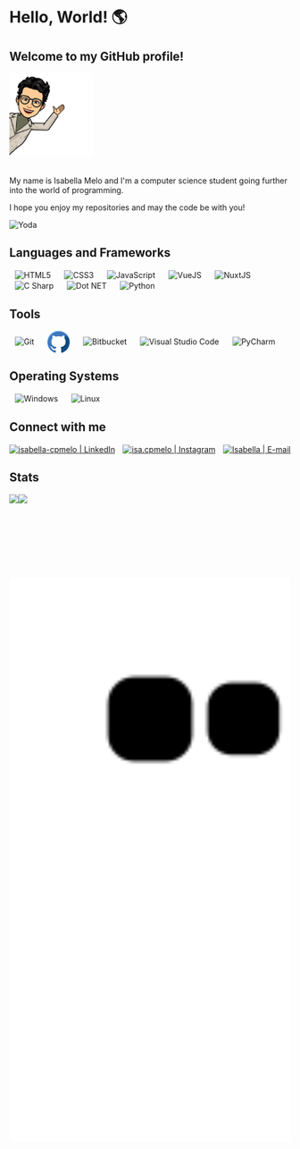 # Hello, World! 🌎
## Welcome to my GitHub profile!

<div align="left">
 <img height="150em" alt="Meu emoji" src="assets/img/meu-emoji.png" />
</div>
</br>

 <p>My name is Isabella Melo and I'm a computer science student going further into the world of programming.</p>
 <p>I hope you enjoy my repositories and may the code be with you!</p>

<div align="left">
 <img alt="Yoda" width="150px" src="assets/img/yoda.gif"/>
</div>



## Languages and Frameworks
<!-- https://devicon.dev/ -->
<div>
 <img align="center" alt="HTML5" height="50px" hspace="10" src="https://cdn.jsdelivr.net/gh/devicons/devicon/icons/html5/html5-plain-wordmark.svg"/>
 <img align="center" alt="CSS3" height="50px" hspace="10" src="https://cdn.jsdelivr.net/gh/devicons/devicon/icons/css3/css3-plain-wordmark.svg"/>
 <img align="center" alt="JavaScript" height="40px" hspace="10" src="https://cdn.jsdelivr.net/gh/devicons/devicon/icons/javascript/javascript-plain.svg"/>
 <img align="center" alt="VueJS" height="40px" hspace="10" src="https://cdn.jsdelivr.net/gh/devicons/devicon/icons/vuejs/vuejs-original-wordmark.svg"/>
 <img align="center" alt="NuxtJS" height="85px" hspace="10" src="https://cdn.jsdelivr.net/gh/devicons/devicon/icons/nuxtjs/nuxtjs-original-wordmark.svg"/>
 <img align="center" alt="C Sharp" height="40px" hspace="10" src="https://cdn.jsdelivr.net/gh/devicons/devicon/icons/csharp/csharp-original.svg"/>
 <img align="center" alt="Dot NET" height="40px" hspace="10" src="https://cdn.jsdelivr.net/gh/devicons/devicon/icons/dotnetcore/dotnetcore-original.svg"/>
 <img align="center" alt="Python" height="40px" hspace="10" src="https://cdn.jsdelivr.net/gh/devicons/devicon/icons/python/python-original-wordmark.svg"/>
</div>

## Tools
<div>
 <img align="center" alt="Git" height="60px" hspace="10" src="https://cdn.jsdelivr.net/gh/devicons/devicon/icons/git/git-plain-wordmark.svg"/>
 <img align="center" height="40px" hspace="10" alt="GitHub" src="assets/img/github.png" />
 <img align="center" alt="Bitbucket" height="50px" hspace="10" src="https://cdn.jsdelivr.net/gh/devicons/devicon/icons/bitbucket/bitbucket-original-wordmark.svg"/>
 <img align="center" alt="Visual Studio Code" height="50px" hspace="10" src="https://cdn.jsdelivr.net/gh/devicons/devicon/icons/vscode/vscode-original-wordmark.svg"/>
 <img align="center" alt="PyCharm" height="100px" hspace="10" src="https://cdn.jsdelivr.net/gh/devicons/devicon/icons/pycharm/pycharm-original-wordmark.svg"/>
</div>

## Operating Systems
<div>
<img align="center" alt="Windows" height="40px" hspace="10" src="https://cdn.jsdelivr.net/gh/devicons/devicon/icons/windows8/windows8-original.svg"/>
<img align="center" alt="Linux" height="40px" hspace="10" src="https://cdn.jsdelivr.net/gh/devicons/devicon/icons/linux/linux-original.svg"/>
</div>

## Connect with me

[<img alt="isabella-cpmelo | LinkedIn" align="center" height="40px" src="https://cdn.jsdelivr.net/gh/devicons/devicon/icons/linkedin/linkedin-original.svg" />][linkedin]
[<img alt="isa.cpmelo | Instagram" align="center" height="45px" hspace="10" src="https://cdn.icon-icons.com/icons2/1584/PNG/512/3721672-instagram_108066.png" />][instagram] 
[<img alt="Isabella | E-mail" align="center" height="45px" src="https://cdn.icon-icons.com/icons2/272/PNG/512/Gmail_29991.png" />][gmail] 

[instagram]: https://www.instagram.com/isa.cpmelo/
[linkedin]: https://www.linkedin.com/in/isabella-cpmelo/
[gmail]: mailto:isacpmelo@gmail.com

## Stats
<div>
 <a href="https://github.com/isabellacpmelo">
 <img align="left" height="150em" src="https://github-readme-stats.vercel.app/api/top-langs/?username=isabellacpmelo&layout=compact&langs_count=7&theme=dracula"/>
 <img align="left" height="150em" src="https://github-readme-stats.vercel.app/api?username=isabellacpmelo&show_icons=true&theme=dracula&include_all_commits=true&count_private=true"/>
</div>

<img width="750em" src="https://github.com/isabellacpmelo/isabellacpmelo/blob/output/github-contribution-grid-snake.svg" />
  



 
 
 
<!--
**isabellacpmelo/isabellacpmelo** is a ✨ _special_ ✨ repository because its `README.md` (this file) appears on your GitHub profile.
https://img.icons8.com/color/48/000000/python.png
![snake gif]https://github.com/isabellacpmelo/isabellacpmelo/blob/output/github-contribution-grid-snake.svg

Here are some ideas to get you started:

- 🔭 I’m currently working on ...
- 🌱 I’m currently learning ...
- 👯 I’m looking to collaborate on ...
- 🤔 I’m looking for help with ...
- 💬 Ask me about ...
- 📫 How to reach me: ...
- 😄 Pronouns: ...
- ⚡ Fun fact: ...
-->
